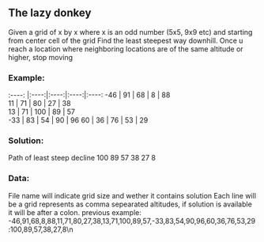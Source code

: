 ## The lazy donkey

Given a grid of x by x where x is an odd number (5x5, 9x9 etc)
and starting from center cell of the grid
Find the least steepest way downhill.
Once u reach a location where neighboring locations are of the same altitude or higher, stop moving

### Example:
:----: |:----:|:----:|:----:|:----:
-46 | 91 | 68 | 8 | 88  
11 | 71 | 80 | 27 | 38  
13 | 71 | 100 | 89 | 57  
-33 | 83 | 54 | 90 | 96 
60 | 36 | 76 | 53 | 29

### Solution:
Path of least steep decline
100 89 57 38 27 8

### Data:
File name will indicate grid size and wether it contains solution
Each line will be a grid represents as comma sepearated altitudes, if solution is available it will be after a colon.
previous example:
-46,91,68,8,88,11,71,80,27,38,13,71,100,89,57,-33,83,54,90,96,60,36,76,53,29:100,89,57,38,27,8\n

